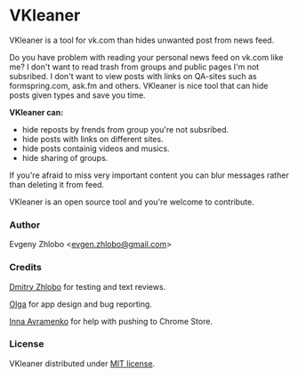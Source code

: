 # VKleaner
VKleaner is a tool for vk.com than hides unwanted post from news feed.

Do you have problem with reading your personal news feed on vk.com like me? I don't want to read trash from groups and public pages I'm not subsribed. I don't want to view posts with links on QA-sites such as formspring.com, ask.fm and others. VKleaner is nice tool that can hide posts given types and save you time.

**VKleaner can:**

- hide reposts by frends from group you're not subsribed.
- hide posts with links on different sites.
- hide posts containig videos and musics.
- hide sharing of groups.


If you're afraid to miss very important content you can blur messages rather than deleting it from feed.

VKleaner is an open source tool and you're welcome to contribute.

### Author
Evgeny Zhlobo <<evgen.zhlobo@gmail.com>>

### Credits
[Dmitry Zhlobo](http://github.com/Proghat) for testing and text reviews.

[Olga](https://github.com/le-genda) for app design and bug reporting.

[Inna Avramenko](http://vk.com/lavni) for help with pushing to Chrome Store.

### License
VKleaner distributed under [MIT license](https://github.com/EvgenyZhlobo/VKleaner/wiki/License).
